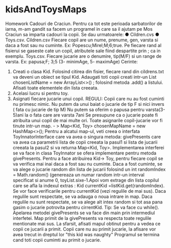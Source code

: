 # kidsAndToysMaps

Homework
Cadouri de Craciun.
Pentru ca tot este perioada sarbatorilor de iarna, m-am gandit sa facem un programel in care sa il ajutam pe Mos Craciun sa imparta cadouri la copii.
Se dau urmatoarele:
● Cildren.cvs
● Toys.csv.
Cildren.csv
Fiecare copil are un nume, prenume, gen, varsta si daca a fost sau nu cuminte.
Ex: Popescu;Mirel;M;6;true.
Pe fiecare rand al fisierui se gaseste cate un copil, atributele sale fiind despartite prin ; ca in exemplu.
Toys.csv.
Fiecare jucarie are o denumire, tip(M/F) si un range de varsta.
Ex: papusa;F; 3;5 (3- minimAge, 5- maximAge)
Cerinte:
1. Creati o clasa Kid. Folosind citirea din fisier, fiecare rand din cildrens.txt va deveni un obiect se tipul Kid. Adaugati toti copii creati intr-un List<Kid> chosenListName = new
ArrayList<>() ; folosind metoda .add() a listului.
Afisati toate elementele din lista creeata.
2. Acelasi lucru si pentru toy.
3. Asignati fiecare jucarie unui copil.
REGULI:
Copii care nu au fost cuminti nu primesc nimic.
Nu putem da unui baiat o jucarie de tip F si nici invers ( fata cu jucarie de tip M)
Nu putem sa oferim o papusa pentru varsta(3-5)ani la o fata care are varsta 7ani
Se presupune ca o jucarie poate fi atribuita unui copil de mai multe ori.
Toate asignarile copil-jucarie vor fi tinute intr-un map. - > Map<Kid, Toy>
chosenMapName = new HashMap<>();
Pentru a alcatui map-ul, veti creea o interfata ToyInnatorInterface care va avea o singura metoda: givePresents care va avea ca parametrii lista de copii creeata la pasul1 si lista
de jucarii creeata la pasul2 si va returna Map<Kid, Toy>.
Implementarea interferei se va face in clasa ToyInnator se ofera implementare pentru metoda givePresents.
Pentru a face atribuirea Kid-> Toy, pentru fiecare copil se va verifica mai inai daca a fost sau nu cuminte. Daca a fost cuminte, se va alege o jucarie random din lista de jucarii
folosind un int randomIndex = Math.random() (genereaza un numar random intr-un interval specificat si anume 0, toyList.sixe-1.Apoi vom extrage din lista copilul care se
afla la indexul extras : Kid currentKid =listKid.get(randomIndex). Se vor face verificarile pentru currentKid (vezi regulile de mai sus). Daca regulile sunt respectate, se va adauga
o noua intrare in map. Daca regulile nu sunt respectate, se va alege alt intex random si tot asa pana gasim o jucarie potrovita pentru cirrentKid. Tip: Se va face cu while().
Apelarea metodei givePresents se va face din main prin intermediul interfetei.
Map primit de la givePresents va respecta toate regulile mentionate mai sus.
La sfarsit, afisati mapul obtinut pentru a vedea ce copii ce jucarii a primit.
Copii care nu au primit jucarie, la afisare vor avea trecut in dreptul lor "this kid was naughty"
Programul se termina cand toti copii cumimti au primit o jucarie.
